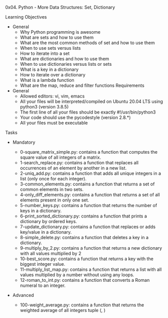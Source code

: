 0x04. Python - More Data Structures: Set, Dictionary

Learning Objectives
- General
	- Why Python programming is awesome
	- What are sets and how to use them
	- What are the most common methods of set and how to use them
	- When to use sets versus lists
	- How to iterate into a set
	- What are dictionaries and how to use them
	- When to use dictionaries versus lists or sets
	- What is a key in a dictionary
	- How to iterate over a dictionary
	- What is a lambda function
	- What are the map, reduce and filter functions
Requirements
- General
	- Allowed editors: vi, vim, emacs
	- All your files will be interpreted/compiled on Ubuntu 20.04 LTS using python3 (version 3.8.5)
	- The first line of all your files should be exactly #!/usr/bin/python3
	- Your code should use the pycodestyle (version 2.8.*)
	- All your files must be executable

Tasks
- Mandatory
	- 0-square_matrix_simple.py: contains a function that computes the square value of all integers of a matrix.
	- 1-search_replace.py: contains a function that replaces all occurrences of an element by another in a new list.
	- 2-uniq_add.py: contains a function that adds all unique integers in a list (only once for each integer).
	- 3-common_elements.py: contains a function that returns a set of common elements in two sets.
	- 4-only_diff_elements.py: contains a function that returns a set of all elements present in only one set.
	- 5-number_keys.py: contains a function that returns the number of keys in a dictionary.
	- 6-print_sorted_dictionary.py: contains a function that prints a dictionary by ordered keys.
	- 7-update_dictionary.py: contains a function that replaces or adds key/value in a dictionary.
	- 8-simple_delete.py: contains a function that deletes a key in a dictionary.
	- 9-multiply_by_2.py: contains a function that returns a new dictionary with all values multiplied by 2
	- 10-best_score.py: contains a function that returns a key with the biggest integer value.
	- 11-multiply_list_map.py: contains a function that returns a list with all values multiplied by a number without using any loops.
	- 12-roman_to_int.py: contains a function that converts a Roman numeral to an integer.

- Advanced
	- 100-weight_average.py: contains a function that returns the weighted average of all integers tuple (<score>, <weight>)
